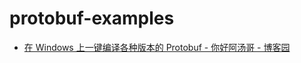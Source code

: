 # protobuf-examples


- [在 Windows 上一键编译各种版本的 Protobuf - 你好阿汤哥 - 博客园](http://www.cnblogs.com/tangxin-blog/p/5698137.html)
